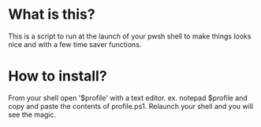 # What is this?
This is a script to run at the launch of your pwsh shell to make things looks nice and with a few time saver functions.

# How to install?
From your shell open '$profile' with a text editor. ex. notepad $profile and copy and paste the contents of profile.ps1.
Relaunch your shell and you will see the magic.